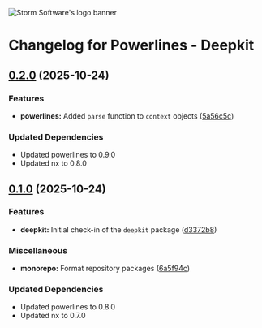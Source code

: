 ![Storm Software's logo banner](https://public.storm-cdn.com/brand-banner.png)

# Changelog for Powerlines - Deepkit

## [0.2.0](https://github.com/storm-software/powerlines/releases/tag/deepkit%400.2.0) (2025-10-24)

### Features

- **powerlines:** Added `parse` function to `context` objects
  ([5a56c5c](https://github.com/storm-software/powerlines/commit/5a56c5c))

### Updated Dependencies

- Updated powerlines to 0.9.0
- Updated nx to 0.8.0

## [0.1.0](https://github.com/storm-software/powerlines/releases/tag/deepkit%400.1.0) (2025-10-24)

### Features

- **deepkit:** Initial check-in of the `deepkit` package
  ([d3372b8](https://github.com/storm-software/powerlines/commit/d3372b8))

### Miscellaneous

- **monorepo:** Format repository packages
  ([6a5f94c](https://github.com/storm-software/powerlines/commit/6a5f94c))

### Updated Dependencies

- Updated powerlines to 0.8.0
- Updated nx to 0.7.0
